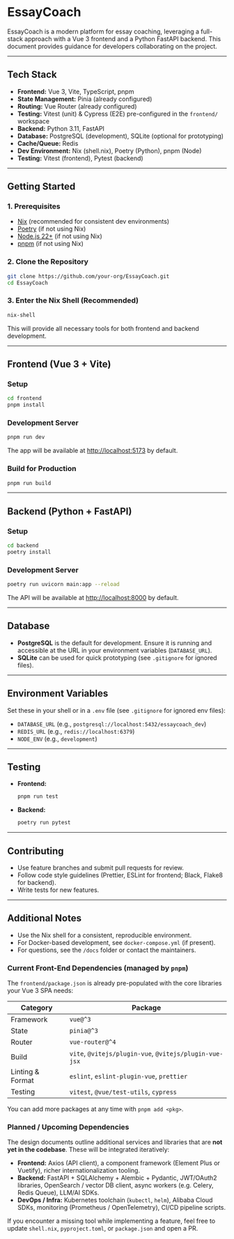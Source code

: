 # EssayCoach

EssayCoach is a modern platform for essay coaching, leveraging a full-stack approach with a Vue 3 frontend and a Python FastAPI backend. This document provides guidance for developers collaborating on the project.

---

## Tech Stack

- **Frontend:** Vue 3, Vite, TypeScript, pnpm
- **State Management:** Pinia (already configured)
- **Routing:** Vue Router (already configured)
- **Testing:** Vitest (unit) & Cypress (E2E) pre-configured in the `frontend/` workspace
- **Backend:** Python 3.11, FastAPI
- **Database:** PostgreSQL (development), SQLite (optional for prototyping)
- **Cache/Queue:** Redis
- **Dev Environment:** Nix (shell.nix), Poetry (Python), pnpm (Node)
- **Testing:** Vitest (frontend), Pytest (backend)

---

## Getting Started

### 1. Prerequisites
- [Nix](https://nixos.org/download.html) (recommended for consistent dev environments)
- [Poetry](https://python-poetry.org/docs/#installation) (if not using Nix)
- [Node.js 22+](https://nodejs.org/) (if not using Nix)
- [pnpm](https://pnpm.io/installation) (if not using Nix)

### 2. Clone the Repository
```sh
git clone https://github.com/your-org/EssayCoach.git
cd EssayCoach
```

### 3. Enter the Nix Shell (Recommended)
```sh
nix-shell
```
This will provide all necessary tools for both frontend and backend development.

---

## Frontend (Vue 3 + Vite)

### Setup
```sh
cd frontend
pnpm install
```

### Development Server
```sh
pnpm run dev
```
The app will be available at [http://localhost:5173](http://localhost:5173) by default.

### Build for Production
```sh
pnpm run build
```

---

## Backend (Python + FastAPI)

### Setup
```sh
cd backend
poetry install
```

### Development Server
```sh
poetry run uvicorn main:app --reload
```
The API will be available at [http://localhost:8000](http://localhost:8000) by default.

---

## Database
- **PostgreSQL** is the default for development. Ensure it is running and accessible at the URL in your environment variables (`DATABASE_URL`).
- **SQLite** can be used for quick prototyping (see `.gitignore` for ignored files).

---

## Environment Variables
Set these in your shell or in a `.env` file (see `.gitignore` for ignored env files):
- `DATABASE_URL` (e.g., `postgresql://localhost:5432/essaycoach_dev`)
- `REDIS_URL` (e.g., `redis://localhost:6379`)
- `NODE_ENV` (e.g., `development`)

---

## Testing
- **Frontend:**
  ```sh
  pnpm run test
  ```
- **Backend:**
  ```sh
  poetry run pytest
  ```

---

## Contributing
- Use feature branches and submit pull requests for review.
- Follow code style guidelines (Prettier, ESLint for frontend; Black, Flake8 for backend).
- Write tests for new features.

---

## Additional Notes
- Use the Nix shell for a consistent, reproducible environment.
- For Docker-based development, see `docker-compose.yml` (if present).
- For questions, see the `/docs` folder or contact the maintainers.

### Current Front-End Dependencies (managed by `pnpm`)

The `frontend/package.json` is already pre-populated with the core libraries your Vue 3 SPA needs:

| Category | Package |
|----------|---------|
| Framework | `vue@^3` |
| State | `pinia@^3` |
| Router | `vue-router@^4` |
| Build | `vite`, `@vitejs/plugin-vue`, `@vitejs/plugin-vue-jsx` |
| Linting & Format | `eslint`, `eslint-plugin-vue`, `prettier` |
| Testing | `vitest`, `@vue/test-utils`, `cypress` |

You can add more packages at any time with `pnpm add <pkg>`.

### Planned / Upcoming Dependencies

The design documents outline additional services and libraries that are **not yet in the codebase**. These will be integrated iteratively:

* **Frontend:** Axios (API client), a component framework (Element Plus or Vuetify), richer internationalization tooling.
* **Backend:** FastAPI + SQLAlchemy + Alembic + Pydantic, JWT/OAuth2 libraries, OpenSearch / vector DB client, async workers (e.g. Celery, Redis Queue), LLM/AI SDKs.
* **DevOps / Infra:** Kubernetes toolchain (`kubectl`, `helm`), Alibaba Cloud SDKs, monitoring (Prometheus / OpenTelemetry), CI/CD pipeline scripts.

If you encounter a missing tool while implementing a feature, feel free to update `shell.nix`, `pyproject.toml`, or `package.json` and open a PR.


